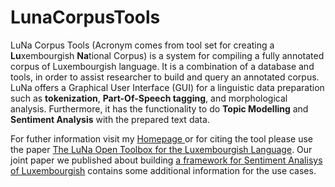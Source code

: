 # LunaCorpusTools


LuNa Corpus Tools (Acronym comes from tool set for creating a <b>Lu</b>xembourgish <b>Na</b>tional Corpus) is a system  for compiling a fully annotated corpus of Luxembourgish language. It is a combination of a database and tools, in order to assist researcher to build and query an annotated corpus. LuNa offers a Graphical User Interface (GUI) for a linguistic data preparation such as <b>tokenization</b>, <b>Part-Of-Speech tagging</b>, and morphological analysis. Furthermore, it has the functionality to do <b>Topic Modelling</b> and <b>Sentiment Analysis</b> with the prepared text data. 

For futher information visit my <a href="https://sirajzade.github.io/index.html">Homepage </a> or for citing the tool please use the paper <a href="https://orbilu.uni.lu/bitstream/10993/40407/1/CRC_industrial_paper_84.pdf">The LuNa Open Toolbox for the Luxembourgish Language</a>.  Our joint paper we published about building <a href="https://orbilu.uni.lu/bitstream/10993/43136/1/AnAnnotationFrameworkforLuxembourgishSentimentAnalysis.pdf"> a framework for Sentiment Analisys of Luxembourgish</a> contains some additional information for the use cases. 
